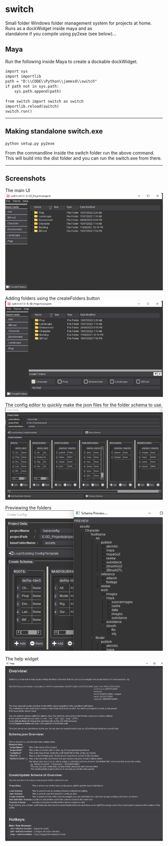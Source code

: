 # switch
Small folder Windows folder management system for projects at home. Runs as a dockWidget inside maya and as <br>
standalone if you compile using py2exe (see below)...

## Maya
Run the following inside Maya to create a dockable dockWidget.

````
import sys
import importlib
path = "D:\\CODE\\Python\\jamesd\\switch"
if path not in sys.path:
    sys.path.append(path)

from switch import switch as switch
importlib.reload(switch)
switch.run()
````
____

## Making standalone switch.exe  
````
python setup.py py2exe
````
From the commandline inside the switch folder run the above command.<br> 
This will build into the dist folder and you can run the switch.exe from there.

____

Screenshots
-----------

The main UI<br>
![main_ui](media/main_ui_ss.png)

Adding folders using the createFolders button<br>
![main_ui](media/createFolders_ui_ss.png)

The config editor to quickly make the json files for the folder schema to use.<br>
![main_ui](media/createConfig_ui_ss.png)

Previewing the folders<br>
![main_ui](media/preview_ui_ss.png)

The help widget<br>
![main_ui](media/help_ui_ss.png)
